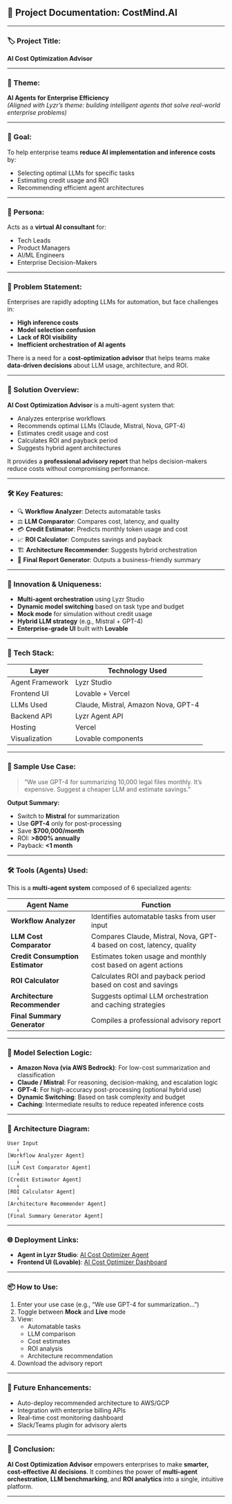 

## 📘 Project Documentation: CostMind.AI

---

### 🏷️ Project Title:
**AI Cost Optimization Advisor**

---

### 🧩 Theme:
**AI Agents for Enterprise Efficiency**  
*(Aligned with Lyzr’s theme: building intelligent agents that solve real-world enterprise problems)*

---

### 🎯 Goal:
To help enterprise teams **reduce AI implementation and inference costs** by:
- Selecting optimal LLMs for specific tasks
- Estimating credit usage and ROI
- Recommending efficient agent architectures

---

### 👤 Persona:
Acts as a **virtual AI consultant** for:
- Tech Leads
- Product Managers
- AI/ML Engineers
- Enterprise Decision-Makers

---

### 🧠 Problem Statement:
Enterprises are rapidly adopting LLMs for automation, but face challenges in:
- **High inference costs**
- **Model selection confusion**
- **Lack of ROI visibility**
- **Inefficient orchestration of AI agents**

There is a need for a **cost-optimization advisor** that helps teams make **data-driven decisions** about LLM usage, architecture, and ROI.

---

### 🎯 Solution Overview:
**AI Cost Optimization Advisor** is a multi-agent system that:
- Analyzes enterprise workflows
- Recommends optimal LLMs (Claude, Mistral, Nova, GPT-4)
- Estimates credit usage and cost
- Calculates ROI and payback period
- Suggests hybrid agent architectures

It provides a **professional advisory report** that helps decision-makers reduce costs without compromising performance.

---

### 🛠️ Key Features:
- 🔍 **Workflow Analyzer**: Detects automatable tasks
- ⚖️ **LLM Comparator**: Compares cost, latency, and quality
- 💳 **Credit Estimator**: Predicts monthly token usage and cost
- 📈 **ROI Calculator**: Computes savings and payback
- 🏗️ **Architecture Recommender**: Suggests hybrid orchestration
- 📄 **Final Report Generator**: Outputs a business-friendly summary

---

### 🧠 Innovation & Uniqueness:
- **Multi-agent orchestration** using Lyzr Studio
- **Dynamic model switching** based on task type and budget
- **Mock mode** for simulation without credit usage
- **Hybrid LLM strategy** (e.g., Mistral + GPT-4)
- **Enterprise-grade UI** built with **Lovable**

---

### 🧰 Tech Stack:
| Layer              | Technology Used                          |
|--------------------|-------------------------------------------|
| Agent Framework    | Lyzr Studio     |
| Frontend UI        | Lovable + Vercel    |
| LLMs Used          | Claude, Mistral, Amazon Nova, GPT-4       |
| Backend API        | Lyzr Agent API                            |
| Hosting            | Vercel                                    |
| Visualization      | Lovable components                        |

---

### 🧪 Sample Use Case:
> “We use GPT-4 for summarizing 10,000 legal files monthly. It’s expensive. Suggest a cheaper LLM and estimate savings.”

**Output Summary:**
- Switch to **Mistral** for summarization
- Use **GPT-4** only for post-processing
- Save **\$700,000/month**
- ROI: **>800% annually**
- Payback: **<1 month**

---

### 🛠️ Tools (Agents) Used:
This is a **multi-agent system** composed of 6 specialized agents:

| Agent Name                  | Function                                                                 |
|----------------------------|--------------------------------------------------------------------------|
| **Workflow Analyzer**      | Identifies automatable tasks from user input                             |
| **LLM Cost Comparator**    | Compares Claude, Mistral, Nova, GPT-4 based on cost, latency, quality    |
| **Credit Consumption Estimator** | Estimates token usage and monthly cost based on agent actions        |
| **ROI Calculator**         | Calculates ROI and payback period based on cost and savings              |
| **Architecture Recommender** | Suggests optimal LLM orchestration and caching strategies              |
| **Final Summary Generator**| Compiles a professional advisory report                                   |

---

### 🧠 Model Selection Logic:
- **Amazon Nova (via AWS Bedrock)**: For low-cost summarization and classification
- **Claude / Mistral**: For reasoning, decision-making, and escalation logic
- **GPT-4**: For high-accuracy post-processing (optional hybrid use)
- **Dynamic Switching**: Based on task complexity and budget
- **Caching**: Intermediate results to reduce repeated inference costs

---

### 🧱 Architecture Diagram:

```
User Input
   ↓
[Workflow Analyzer Agent]
   ↓
[LLM Cost Comparator Agent]
   ↓
[Credit Estimator Agent]
   ↓
[ROI Calculator Agent]
   ↓
[Architecture Recommender Agent]
   ↓
[Final Summary Generator Agent]
```

---

### 🌐 Deployment Links:
- **Agent in Lyzr Studio**: [AI Cost Optimizer Agent](https://studio.lyzr.ai/agent/6874e48e6cc2cda0d0a1a195)
- **Frontend UI (Lovable)**: [AI Cost Optimizer Dashboard](https://v0-ai-cost-optimizer-dashboard.vercel.app/)

---

### 📦 How to Use:
1. Enter your use case (e.g., “We use GPT-4 for summarization…”)
2. Toggle between **Mock** and **Live** mode
3. View:
   - Automatable tasks
   - LLM comparison
   - Cost estimates
   - ROI analysis
   - Architecture recommendation
4. Download the advisory report

---

### 🧠 Future Enhancements:
- Auto-deploy recommended architecture to AWS/GCP
- Integration with enterprise billing APIs
- Real-time cost monitoring dashboard
- Slack/Teams plugin for advisory alerts

---

### 🏁 Conclusion:
**AI Cost Optimization Advisor** empowers enterprises to make **smarter, cost-effective AI decisions**. It combines the power of **multi-agent orchestration**, **LLM benchmarking**, and **ROI analytics** into a single, intuitive platform.

---
